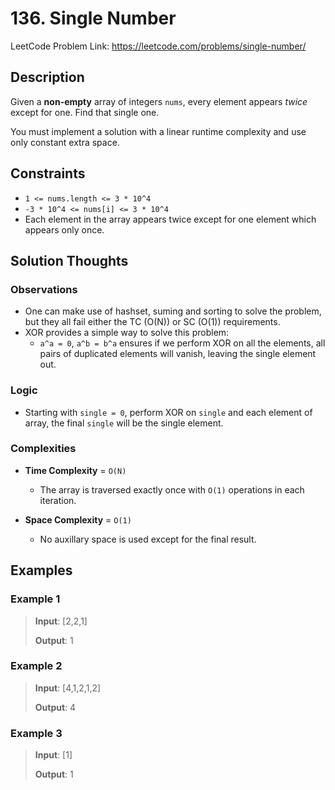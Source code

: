 # 136. Single Number

LeetCode Problem Link: <https://leetcode.com/problems/single-number/>

## Description

Given a **non-empty** array of integers `nums`, every element appears *twice* except for one. Find that single one.

You must implement a solution with a linear runtime complexity and use only constant extra space.

## Constraints

- `1 <= nums.length <= 3 * 10^4`
- `-3 * 10^4 <= nums[i] <= 3 * 10^4`
- Each element in the array appears twice except for one element which appears only once.

## Solution Thoughts

### Observations

- One can make use of hashset, suming and sorting to solve the problem, but they all fail either the TC (O(N)) or SC (O(1)) requirements.
- XOR provides a simple way to solve this problem:
   - `a^a = 0`, `a^b = b^a` ensures if we perform XOR on all the elements, all pairs of duplicated elements will vanish, leaving the single element out.

### Logic

- Starting with `single = 0`, perform XOR on `single` and each element of array, the final `single` will be the single element.

### Complexities

- **Time Complexity** = `O(N)`
   - The array is traversed exactly once with `O(1)` operations in each iteration.

- **Space Complexity** = `O(1)`
   - No auxillary space is used except for the final result.

## Examples

### Example 1

> **Input**: [2,2,1]
>
> **Output**: 1

### Example 2

> **Input**: [4,1,2,1,2]
>
> **Output**: 4

### Example 3

> **Input**: [1]
>
> **Output**: 1